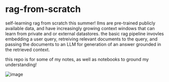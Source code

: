 # rag-from-scratch
self-learning rag from scratch this summer! llms are pre-trained publicly available data, and have increasingly growing context windows that can learn from private and or external datastores. the basic rag pipeline invovles embedding a user query, retreiving relevant documents to the query, and passing the documents to an LLM for generation of an answer grounded in the retrieved context. 

this repo is for some of my notes, as well as notebooks to ground my understanding! 

![image](https://github.com/user-attachments/assets/8f4bcb1c-386b-4dbe-b5c7-440926ae3cb1)
